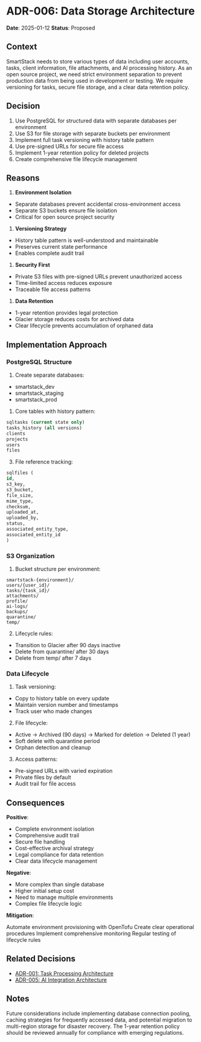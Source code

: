 # ADR-006: Data Storage Architecture

**Date**: 2025-01-12
**Status**: Proposed

## Context

SmartStack needs to store various types of data including user accounts, tasks, client information, file attachments, and AI processing history. As an open source project, we need strict environment separation to prevent production data from being used in development or testing. We require versioning for tasks, secure file storage, and a clear data retention policy.

## Decision

1. Use PostgreSQL for structured data with separate databases per environment
1. Use S3 for file storage with separate buckets per environment
1. Implement full task versioning with history table pattern
1. Use pre-signed URLs for secure file access
1. Implement 1-year retention policy for deleted projects
1. Create comprehensive file lifecycle management

## Reasons

1. **Environment Isolation**

- Separate databases prevent accidental cross-environment access
- Separate S3 buckets ensure file isolation
- Critical for open source project security

1. **Versioning Strategy**

- History table pattern is well-understood and maintainable
- Preserves current state performance
- Enables complete audit trail

1. **Security First**

- Private S3 files with pre-signed URLs prevent unauthorized access
- Time-limited access reduces exposure
- Traceable file access patterns

1. **Data Retention**

- 1-year retention provides legal protection
- Glacier storage reduces costs for archived data
- Clear lifecycle prevents accumulation of orphaned data

## Implementation Approach

### PostgreSQL Structure

1. Create separate databases:

- smartstack_dev
- smartstack_staging
- smartstack_prod

1. Core tables with history pattern:

```SQL
sqltasks (current state only)
tasks_history (all versions)
clients
projects
users
files
```

3. File reference tracking:

```SQL
sqlfiles (
id,
s3_key,
s3_bucket,
file_size,
mime_type,
checksum,
uploaded_at,
uploaded_by,
status,
associated_entity_type,
associated_entity_id
)
```

### S3 Organization

1. Bucket structure per environment:

```plain-text
smartstack-{environment}/
users/{user_id}/
tasks/{task_id}/
attachments/
profile/
ai-logs/
backups/
quarantine/
temp/
```

2. Lifecycle rules:

- Transition to Glacier after 90 days inactive
- Delete from quarantine/ after 30 days
- Delete from temp/ after 7 days

### Data Lifecycle

1. Task versioning:

- Copy to history table on every update
- Maintain version number and timestamps
- Track user who made changes

2. File lifecycle:

- Active → Archived (90 days) → Marked for deletion → Deleted (1 year)
- Soft delete with quarantine period
- Orphan detection and cleanup

3. Access patterns:

- Pre-signed URLs with varied expiration
- Private files by default
- Audit trail for file access

## Consequences

**Positive**:

- Complete environment isolation
- Comprehensive audit trail
- Secure file handling
- Cost-effective archival strategy
- Legal compliance for data retention
- Clear data lifecycle management

**Negative**:

- More complex than single database
- Higher initial setup cost
- Need to manage multiple environments
- Complex file lifecycle logic

**Mitigation**:

Automate environment provisioning with OpenTofu
Create clear operational procedures
Implement comprehensive monitoring
Regular testing of lifecycle rules

## Related Decisions

- [ADR-001: Task Processing Architecture](./ADR-001.md)
- [ADR-005: AI Integration Architecture](./ADR-005.md)

## Notes

Future considerations include implementing database connection pooling, caching strategies for frequently accessed data, and potential migration to multi-region storage for disaster recovery. The 1-year retention policy should be reviewed annually for compliance with emerging regulations.
